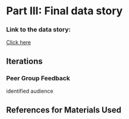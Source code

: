 
# Part III: Final data story

### Link to the data story:
[Click here](https://www.yujanchang.com/femaleuberdriver)


## Iterations

### Peer Group Feedback

 identified audience 


## References for Materials Used
